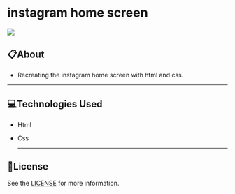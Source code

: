 # instagram home screen

![](instagram-home-screen/img/Screenshot_instagram.png)



## 📋About

* Recreating the instagram home screen with html and css.

---

## **💻Technologies Used**

* Html

* Css

  ---

## 📝License

See the [LICENSE](https://github.com/AAndersonSantos/instagram-home-screen/blob/main/LICENSE) for more information.





